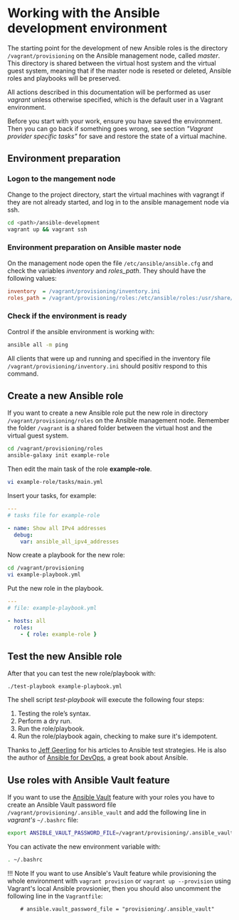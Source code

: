 # Working with the Ansible development environment

The starting point for the development of new Ansible roles is the directory
`/vagrant/provisioning` on the Ansible management node, called *master*. This
directory is shared between the virtual host system and the virtual guest
system, meaning that if the master node is reseted or deleted, Ansible roles and
playbooks will be preserved.

All actions described in this documentation will be performed as user *vagrant*
unless otherwise specified, which is the default user in a Vagrant environment.

Before you start with your work, ensure you have saved the environment. Then
you can go back if something goes wrong, see section *"Vagrant provider specific tasks"*
for save and restore the state of a virtual machine.

## Environment preparation

### Logon to the mangement node

Change to the project directory, start the virtual machines with vagrangt if they are not
already started, and log in to the ansible management node via ssh.

```bash
cd <path>/ansible-development
vagrant up && vagrant ssh
```

### Environment preparation on Ansible master node

On the management node open the file `/etc/ansible/ansible.cfg` and check the
variables *inventory* and *roles_path*. They should have the following values:

```ini
inventory  = /vagrant/provisioning/inventory.ini
roles_path = /vagrant/provisioning/roles:/etc/ansible/roles:/usr/share/ansible/roles
```

### Check if the environment is ready

Control if the ansible environment is working with:

```bash
ansible all -m ping
```
 
All clients that were up and running and specified in the inventory file
`/vagrant/provisioning/inventory.ini` should positiv respond to this command.


## Create a new Ansible role

If you want to create a new Ansible role put the new role in directory
`/vagrant/provisioning/roles` on the Ansible management node. Remember the
folder `/vagrant` is a shared folder between the virtual host and the
virtual guest system.

```bash
cd /vagrant/provisioning/roles
ansible-galaxy init example-role
```

Then edit the main task of the role **example-role**.
```bash
vi example-role/tasks/main.yml
```

Insert your tasks, for example:

```yaml
---
# tasks file for example-role

- name: Show all IPv4 addresses
  debug:
    var: ansible_all_ipv4_addresses
```


Now create a playbook for the new role:

```bash
cd /vagrant/provisioning
vi example-playbook.yml
```

Put the new role in the playbook.

```yaml
---
# file: example-playbook.yml

- hosts: all
  roles:
    - { role: example-role }
```

## Test the new Ansible role

After that you can test the new role/playbook with:

```
./test-playbook example-playbook.yml
```

The shell script *test-playbook* will execute the following four steps:

1. Testing the role’s syntax.
1. Perform a dry run.
1. Run the role/playbook.
1. Run the role/playbook again, checking to make sure it's idempotent.

Thanks to [Jeff Geerling](https://www.jeffgeerling.com/) for his articles to
Ansible test strategies. He is also the author of [Ansible for DevOps](https://www.jeffgeerling.com/project/ansible-devops), a great book about Ansible.

## Use roles with Ansible Vault feature

If you want to use the [Ansible Vault](https://docs.ansible.com/ansible/latest/user_guide/vault.html)
feature with your roles you have to create an Ansible Vault password file
`/vagrant/provisioning/.ansible_vault` and add the following line in *vagrant's*
`~/.bashrc` file: 

```bash
export ANSIBLE_VAULT_PASSWORD_FILE=/vagrant/provisioning/.ansible_vault
```

You can activate the new environment variable with:

```bash
. ~/.bashrc
```

!!! Note
    If you want to use Ansible's Vault feature while provisioning the whole 
    environment with `vagrant provision` or `vagrant up --provision` using
    Vagrant's local Ansible provsionier, then you should also uncomment the
    following line in the `Vagrantfile`:

        # ansible.vault_password_file = "provisioning/.ansible_vault"


